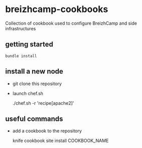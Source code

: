 # breizhcamp-cookbooks

Collection of cookbook used to configure BreizhCamp and side infrastructures

## getting started

	bundle install


## install a new node

* git clone this repository

* launch chef.sh

	./chef.sh -r 'recipe[apache2]'


## useful commands

* add a cookbook to the repository

	knife cookbook site install COOKBOOK_NAME

